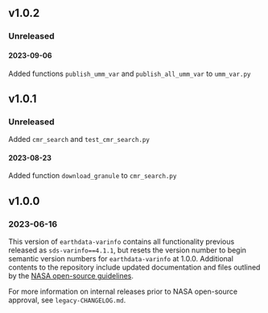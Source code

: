 ## v1.0.2
### Unreleased
#### 2023-09-06
Added functions `publish_umm_var` and `publish_all_umm_var` to `umm_var.py`
## v1.0.1
### Unreleased
Added `cmr_search` and `test_cmr_search.py`
#### 2023-08-23
Added function `download_granule` to `cmr_search.py`

## v1.0.0
### 2023-06-16

This version of `earthdata-varinfo` contains all functionality previous
released as `sds-varinfo==4.1.1`, but resets the version number to begin
semantic version numbers for `earthdata-varinfo` at 1.0.0. Additional contents
to the repository include updated documentation and files outlined by the
[NASA open-source guidelines](https://code.nasa.gov/#/guide).

For more information on internal releases prior to NASA open-source approval,
see `legacy-CHANGELOG.md`.

